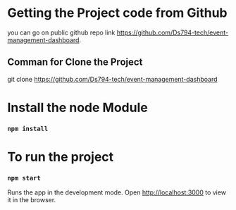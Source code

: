 # Getting the Project code from Github

you can go on public github repo link https://github.com/Ds794-tech/event-management-dashboard.

## Comman for Clone the Project

git clone https://github.com/Ds794-tech/event-management-dashboard

# Install the node Module

### `npm install`

# To run the project

### `npm start`

Runs the app in the development mode.
Open [http://localhost:3000](http://localhost:3000) to view it in the browser.
